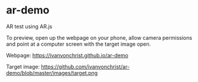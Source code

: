 # ar-demo
AR test using AR.js

To preview, open up the webpage on your phone, allow camera permissions and point at a computer screen with the target image open.

Webpage: https://ivanvonchrist.github.io/ar-demo

Target image: https://github.com/ivanvonchrist/ar-demo/blob/master/images/target.png